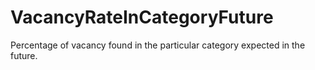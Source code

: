VacancyRateInCategoryFuture
===========================

Percentage of vacancy found in the particular category expected in the future.
